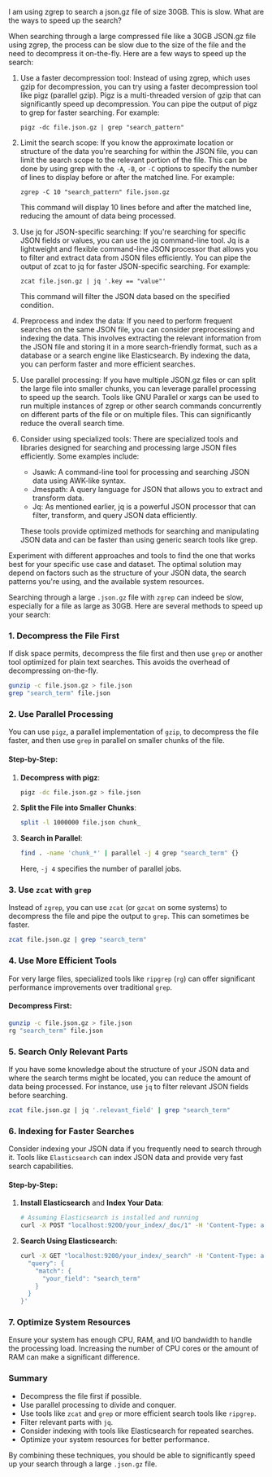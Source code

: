 I am using zgrep to search a json.gz file of size 30GB. This is slow. What are the ways to speed up the search?

When searching through a large compressed file like a 30GB JSON.gz file using zgrep, the process can be slow due to the size of the file and the need to decompress it on-the-fly. Here are a few ways to speed up the search:

1. Use a faster decompression tool:
   Instead of using zgrep, which uses gzip for decompression, you can try using a faster decompression tool like pigz (parallel gzip). Pigz is a multi-threaded version of gzip that can significantly speed up decompression. You can pipe the output of pigz to grep for faster searching. For example:
   ```
   pigz -dc file.json.gz | grep "search_pattern"
   ```

2. Limit the search scope:
   If you know the approximate location or structure of the data you're searching for within the JSON file, you can limit the search scope to the relevant portion of the file. This can be done by using grep with the `-A`, `-B`, or `-C` options to specify the number of lines to display before or after the matched line. For example:
   ```
   zgrep -C 10 "search_pattern" file.json.gz
   ```
   This command will display 10 lines before and after the matched line, reducing the amount of data being processed.

3. Use jq for JSON-specific searching:
   If you're searching for specific JSON fields or values, you can use the jq command-line tool. Jq is a lightweight and flexible command-line JSON processor that allows you to filter and extract data from JSON files efficiently. You can pipe the output of zcat to jq for faster JSON-specific searching. For example:
   ```
   zcat file.json.gz | jq '.key == "value"'
   ```
   This command will filter the JSON data based on the specified condition.

4. Preprocess and index the data:
   If you need to perform frequent searches on the same JSON file, you can consider preprocessing and indexing the data. This involves extracting the relevant information from the JSON file and storing it in a more search-friendly format, such as a database or a search engine like Elasticsearch. By indexing the data, you can perform faster and more efficient searches.

5. Use parallel processing:
   If you have multiple JSON.gz files or can split the large file into smaller chunks, you can leverage parallel processing to speed up the search. Tools like GNU Parallel or xargs can be used to run multiple instances of zgrep or other search commands concurrently on different parts of the file or on multiple files. This can significantly reduce the overall search time.

6. Consider using specialized tools:
   There are specialized tools and libraries designed for searching and processing large JSON files efficiently. Some examples include:
   - Jsawk: A command-line tool for processing and searching JSON data using AWK-like syntax.
   - Jmespath: A query language for JSON that allows you to extract and transform data.
   - Jq: As mentioned earlier, jq is a powerful JSON processor that can filter, transform, and query JSON data efficiently.

   These tools provide optimized methods for searching and manipulating JSON data and can be faster than using generic search tools like grep.

Experiment with different approaches and tools to find the one that works best for your specific use case and dataset. The optimal solution may depend on factors such as the structure of your JSON data, the search patterns you're using, and the available system resources.

Searching through a large `.json.gz` file with `zgrep` can indeed be slow, especially for a file as large as 30GB. Here are several methods to speed up your search:

### 1. **Decompress the File First**
If disk space permits, decompress the file first and then use `grep` or another tool optimized for plain text searches. This avoids the overhead of decompressing on-the-fly.

```bash
gunzip -c file.json.gz > file.json
grep "search_term" file.json
```

### 2. **Use Parallel Processing**
You can use `pigz`, a parallel implementation of `gzip`, to decompress the file faster, and then use `grep` in parallel on smaller chunks of the file. 

#### Step-by-Step:
1. **Decompress with pigz**:
   ```bash
   pigz -dc file.json.gz > file.json
   ```

2. **Split the File into Smaller Chunks**:
   ```bash
   split -l 1000000 file.json chunk_
   ```

3. **Search in Parallel**:
   ```bash
   find . -name 'chunk_*' | parallel -j 4 grep "search_term" {}
   ```

   Here, `-j 4` specifies the number of parallel jobs.

### 3. **Use `zcat` with `grep`**
Instead of `zgrep`, you can use `zcat` (or `gzcat` on some systems) to decompress the file and pipe the output to `grep`. This can sometimes be faster.

```bash
zcat file.json.gz | grep "search_term"
```

### 4. **Use More Efficient Tools**
For very large files, specialized tools like `ripgrep` (`rg`) can offer significant performance improvements over traditional `grep`.

#### Decompress First:
```bash
gunzip -c file.json.gz > file.json
rg "search_term" file.json
```

### 5. **Search Only Relevant Parts**
If you have some knowledge about the structure of your JSON data and where the search terms might be located, you can reduce the amount of data being processed. For instance, use `jq` to filter relevant JSON fields before searching.

```bash
zcat file.json.gz | jq '.relevant_field' | grep "search_term"
```

### 6. **Indexing for Faster Searches**
Consider indexing your JSON data if you frequently need to search through it. Tools like `Elasticsearch` can index JSON data and provide very fast search capabilities.

#### Step-by-Step:
1. **Install Elasticsearch** and **Index Your Data**:
   ```bash
   # Assuming Elasticsearch is installed and running
   curl -X POST "localhost:9200/your_index/_doc/1" -H 'Content-Type: application/json' -d @file.json
   ```

2. **Search Using Elasticsearch**:
   ```bash
   curl -X GET "localhost:9200/your_index/_search" -H 'Content-Type: application/json' -d '{
     "query": {
       "match": {
         "your_field": "search_term"
       }
     }
   }'
   ```

### 7. **Optimize System Resources**
Ensure your system has enough CPU, RAM, and I/O bandwidth to handle the processing load. Increasing the number of CPU cores or the amount of RAM can make a significant difference.

### Summary
- Decompress the file first if possible.
- Use parallel processing to divide and conquer.
- Use tools like `zcat` and `grep` or more efficient search tools like `ripgrep`.
- Filter relevant parts with `jq`.
- Consider indexing with tools like Elasticsearch for repeated searches.
- Optimize your system resources for better performance.

By combining these techniques, you should be able to significantly speed up your search through a large `.json.gz` file.
